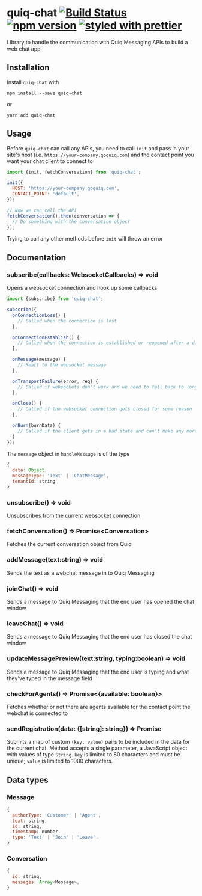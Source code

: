 # quiq-chat [![Build Status](https://travis-ci.org/Quiq/quiq-chat.svg?branch=master)](https://travis-ci.org/Quiq/quiq-chat) [![npm version](https://badge.fury.io/js/quiq-chat.svg)](https://badge.fury.io/js/quiq-chat) [![styled with prettier](https://img.shields.io/badge/styled_with-prettier-ff69b4.svg)](https://github.com/prettier/prettier)
Library to handle the communication with Quiq Messaging APIs to build a web chat app

## Installation

Install `quiq-chat` with

```
npm install --save quiq-chat
```
or
```
yarn add quiq-chat
```

## Usage

Before `quiq-chat` can call any APIs, you need to call `init` and pass in your site's host (i.e. `https://your-company.goquiq.com`) and the contact point you want your chat client to connect to

```javascript
import {init, fetchConversation} from 'quiq-chat';

init({
  HOST: 'https://your-company.goquiq.com',
  CONTACT_POINT: 'default',
});

// Now we can call the API
fetchConversation().then(conversation => {
  // Do something with the conversation object
});
```

Trying to call any other methods before `init` will throw an error

## Documentation

### subscribe(callbacks: WebsocketCallbacks) => void
Opens a websocket connection and hook up some callbacks

```javascript
import {subscribe} from 'quiq-chat';

subscribe({
  onConnectionLoss() {
    // Called when the connection is lost
  },

  onConnectionEstablish() {
    // Called when the connection is established or reopened after a disconnect
  },

  onMessage(message) {
    // React to the websocket message
  },

  onTransportFailure(error, req) {
    // Called if websockets don't work and we need to fall back to long polling
  },

  onClose() {
    // Called if the websocket connection gets closed for some reason
  },

  onBurn(burnData) {
    // Called if the client gets in a bad state and can't make any more network requests (need to hit refresh)
  }
});
```

The `message` object in `handleMessage` is of the type
```javascript
{
  data: Object,
  messageType: 'Text' | 'ChatMessage',
  tenantId: string
}
```

### unsubscribe() => void
Unsubscribes from the current websocket connection

### fetchConversation() => Promise\<Conversation\>
Fetches the current conversation object from Quiq

### addMessage(text:string) => void
Sends the text as a webchat message in to Quiq Messaging

### joinChat() => void
Sends a message to Quiq Messaging that the end user has opened the chat window

### leaveChat() => void
Sends a message to Quiq Messaging that the end user has closed the chat window

### updateMessagePreview(text:string, typing:boolean) => void
Sends a message to Quiq Messaging that the end user is typing and what they've typed in the message field

### checkForAgents() => Promise<{available: boolean}>
Fetches whether or not there are agents available for the contact point the webchat is connected to

### sendRegistration(data: {[string]: string}) => Promise<void>
Submits a map of custom `(key, value)` pairs to be included in the data for the current chat.
Method accepts a single parameter, a JavaScript object with values of type `String`.
`key` is limited to 80 characters and must be unique; `value` is limited to 1000 characters.

## Data types

### Message
```javascript
{
  authorType: 'Customer' | 'Agent',
  text: string,
  id: string,
  timestamp: number,
  type: 'Text' | 'Join' | 'Leave',
}
```

### Conversation
```javascript
{
  id: string,
  messages: Array<Message>,
}
```
